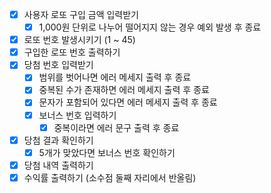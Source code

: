 - [x] 사용자 로또 구입 금액 입력받기
    - [x] 1,000원 단위로 나누어 떨어지지 않는 경우 예외 발생 후 종료
- [x] 로또 번호 발생시키기 (1 ~ 45)
- [x] 구입한 로또 번호 출력하기
- [x] 당첨 번호 입력받기
    - [x] 범위를 벗어나면 에러 메세지 출력 후 종료
    - [x] 중복된 수가 존재하면 에러 메세지 출력 후 종료
    - [x] 문자가 포함되어 있다면 에러 메세지 출력 후 종료
    - [x] 보너스 번호 입력하기
        - [x] 중복이라면 에러 문구 출력 후 종료
- [x] 당첨 결과 확인하기
  - [x] 5개가 맞았다면 보너스 번호 확인하기
- [x] 당첨 내역 출력하기
- [x] 수익률 출력하기 (소수점 둘째 자리에서 반올림)